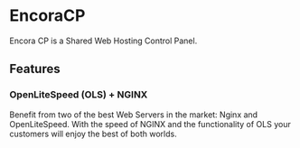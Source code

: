 # EncoraCP

Encora CP is a Shared Web Hosting Control Panel. 

Features
------

### OpenLiteSpeed (OLS) + NGINX
Benefit from two of the best Web Servers in the market: Nginx and OpenLiteSpeed. With the speed of NGINX and the functionality of OLS your customers will enjoy the best of both worlds.


